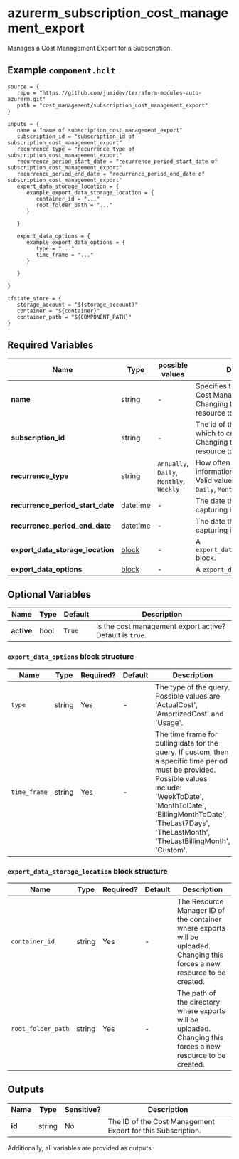 # azurerm_subscription_cost_management_export

Manages a Cost Management Export for a Subscription.

## Example `component.hclt`

```hcl
source = {
   repo = "https://github.com/jumidev/terraform-modules-auto-azurerm.git" 
   path = "cost_management/subscription_cost_management_export" 
}

inputs = {
   name = "name of subscription_cost_management_export" 
   subscription_id = "subscription_id of subscription_cost_management_export" 
   recurrence_type = "recurrence_type of subscription_cost_management_export" 
   recurrence_period_start_date = "recurrence_period_start_date of subscription_cost_management_export" 
   recurrence_period_end_date = "recurrence_period_end_date of subscription_cost_management_export" 
   export_data_storage_location = {
      example_export_data_storage_location = {
         container_id = "..."   
         root_folder_path = "..."   
      }
  
   }
 
   export_data_options = {
      example_export_data_options = {
         type = "..."   
         time_frame = "..."   
      }
  
   }
 
}

tfstate_store = {
   storage_account = "${storage_account}" 
   container = "${container}" 
   container_path = "${COMPONENT_PATH}" 
}

```

## Required Variables

| Name | Type |  possible values |  Description |
| ---- | --------- |  ----------- | ----------- |
| **name** | string |  -  |  Specifies the name of the Cost Management Export. Changing this forces a new resource to be created. | 
| **subscription_id** | string |  -  |  The id of the subscription on which to create an export. Changing this forces a new resource to be created. | 
| **recurrence_type** | string |  `Annually`, `Daily`, `Monthly`, `Weekly`  |  How often the requested information will be exported. Valid values include `Annually`, `Daily`, `Monthly`, `Weekly`. | 
| **recurrence_period_start_date** | datetime |  -  |  The date the export will start capturing information. | 
| **recurrence_period_end_date** | datetime |  -  |  The date the export will stop capturing information. | 
| **export_data_storage_location** | [block](#export_data_storage_location-block-structure) |  -  |  A `export_data_storage_location` block. | 
| **export_data_options** | [block](#export_data_options-block-structure) |  -  |  A `export_data_options` block. | 

## Optional Variables

| Name | Type |  Default  |  Description |
| ---- | --------- |  ----------- | ----------- |
| **active** | bool |  `True`  |  Is the cost management export active? Default is `true`. | 

### `export_data_options` block structure

| Name | Type | Required? | Default | Description |
| ---- | ---- | --------- | ------- | ----------- |
| `type` | string | Yes | - | The type of the query. Possible values are 'ActualCost', 'AmortizedCost' and 'Usage'. |
| `time_frame` | string | Yes | - | The time frame for pulling data for the query. If custom, then a specific time period must be provided. Possible values include: 'WeekToDate', 'MonthToDate', 'BillingMonthToDate', 'TheLast7Days', 'TheLastMonth', 'TheLastBillingMonth', 'Custom'. |

### `export_data_storage_location` block structure

| Name | Type | Required? | Default | Description |
| ---- | ---- | --------- | ------- | ----------- |
| `container_id` | string | Yes | - | The Resource Manager ID of the container where exports will be uploaded. Changing this forces a new resource to be created. |
| `root_folder_path` | string | Yes | - | The path of the directory where exports will be uploaded. Changing this forces a new resource to be created. |



## Outputs

| Name | Type | Sensitive? | Description |
| ---- | ---- | --------- | --------- |
| **id** | string | No  | The ID of the Cost Management Export for this Subscription. | 

Additionally, all variables are provided as outputs.
